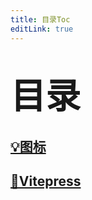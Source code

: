 ```yaml
---
title: 目录Toc
editLink: true
---
```

# <span style="font-size:2em; font-weight:bold;">目录</span>

## [💡图标](/Miscellaneous/icon)

## [📗Vitepress](/Vitepress/Vitepress)